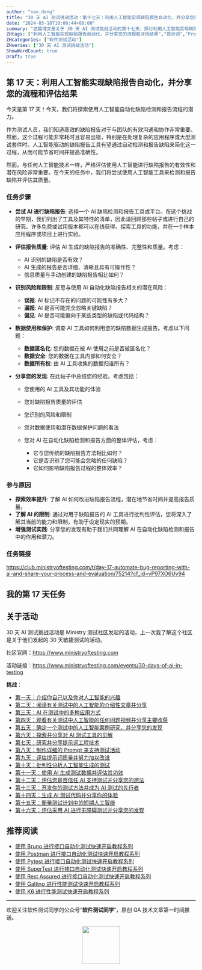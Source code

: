 ```yaml
---
author: "nao.deng"
title: "30 天 AI 测试挑战活动：第十七天：利用人工智能实现缺陷报告自动化，并分享您的流程和评估结果"
date: "2024-03-18T10:06:44+08:00"
summary: "这篇博文是关于 30 天 AI 测试挑战活动的第十七天，探讨利用人工智能实现缺陷报告自动化，并分享个人的流程和评估结果。文章可能涵盖作者使用人工智能技术自动化缺陷报告的过程，包括工具选择、实施方法、自动化流程的优势以及评估结果。通过分享自动化缺陷报告的流程和评估结果，读者将了解作者在实践中的经验和教训，以及人工智能技术在提高缺陷管理效率方面的潜力。这个系列活动有望为测试专业人士提供一个了解和探索利用人工智能实现缺陷报告自动化的机会，并促进行业技术的进步和创新。"
ZHtags: ["利用人工智能实现缺陷报告自动化，并分享您的流程和评估结果","提示词","Prompt","AI"]
ZHcategories: ["软件测试活动"]
ZHseries: ["30 天 AI 测试挑战活动"]
ShowWordCount: true
Draft: true
---
```


## 第 17 天：利用人工智能实现缺陷报告自动化，并分享您的流程和评估结果

今天是第 17 天！今天，我们将探索使用人工智能自动化缺陷检测和报告流程的潜力。

作为测试人员，我们知道高效的缺陷报告对于与团队的有效沟通和协作非常重要。然而，这个过程可能非常耗时且容易出错，特别是在处理复杂的应用程序或大型测试套件时。人工智能驱动的缺陷报告工具有望通过自动检测和报告缺陷来简化这一过程，从而可能节省时间并提高准确性。

然而，与任何人工智能技术一样，严格评估使用人工智能进行缺陷报告的有效性和潜在风险非常重要。在今天的任务中，我们将尝试使用人工智能工具来检测和报告缺陷并评估其质量。

### 任务步骤

- **尝试 AI 进行缺陷报告**: 选择一个 AI 缺陷检测和报告工具或平台。在这个挑战的早期，我们列出了工具及其特性的清单，因此请回顾那些帖子或进行自己的研究。许多免费或试用版本都可以在线获得。探索工具的功能，并在一个样本应用程序或项目上进行实验。

- **评估报告质量**: 评估 AI 生成的缺陷报告的准确性、完整性和质量。考虑：

  - AI 识别的缺陷是否有效？
  - AI 生成的报告是否详细、清晰且具有可操作性？
  - 信息质量与手动创建的缺陷报告相比如何？

- **识别风险和限制**: 反思与使用 AI 自动化缺陷报告相关的潜在风险：

  - **误报**: AI 标记不存在的问题的可能性有多大？
  - **漏报**: AI 是否可能完全忽略关键缺陷？
  - **偏见**: AI 是否可能偏向于某些类型的缺陷或代码结构？

- **数据使用和保护**: 调查 AI 工具如何利用您的缺陷数据生成报告。考虑以下问题：

  - **数据匿名化**: 您的数据在被 AI 使用之前是否被匿名化？
  - **数据安全**: 您的数据在工具内部如何安全？
  - **数据所有权**: 由 AI 工具收集的数据归谁所有？

- **分享您的发现**: 在此帖子中总结您的经验。考虑包括：

  - 您使用的 AI 工具及其功能的体验
  - 您对缺陷报告质量的评估
  - 您识别的风险和限制
  - 您对数据使用和潜在数据保护问题的看法
  - 您对 AI 在自动化缺陷检测和报告方面的整体评估，考虑：

    - 它与您传统的缺陷报告方法相比如何？
    - 它是否识别了您可能会忽略的任何缺陷？
    - 它如何影响缺陷报告过程的整体效率？

### 参与原因

- **探索效率提升**: 了解 AI 如何改进缺陷报告流程，潜在地节省时间并提高报告质量。
- **了解 AI 的限制**: 通过对用于缺陷报告的 AI 工具进行批判性评估，您将深入了解其当前的能力和限制，有助于设定现实的预期。
- **增强测试实践**: 分享您的发现有助于我们共同理解 AI 在自动化缺陷检测和报告中的作用和潜力。

### 任务链接

<https://club.ministryoftesting.com/t/day-17-automate-bug-reporting-with-ai-and-share-your-process-and-evaluation/75214?cf_id=vP97XO6Uv94>

## 我的第 17 天任务

## 关于活动

30 天 AI 测试挑战活动是 Ministry 测试社区发起的活动，上一次我了解这个社区是关于他们发起的 30 天敏捷测试的活动。

社区官网：<https://www.ministryoftesting.com>

活动链接：<https://www.ministryoftesting.com/events/30-days-of-ai-in-testing>

**挑战**：

- [第一天：介绍你自己以及你对人工智能的兴趣](https://naodeng.com.cn/zh/posts/event/30-days-of-ai-in-testing-day-1-introduce-yourself-and-your-interest-in-ai/)
- [第二天：阅读有关测试中的人工智能的介绍性文章并分享](https://naodeng.com.cn/zh/posts/event/30-days-of-ai-in-testing-day-2-read-an-introductory-article-on-ai-in-testing-and-share-it/)
- [第三天：AI 在测试中的多种应用方式](https://naodeng.com.cn/zh/posts/event/30-days-of-ai-in-testing-day-3-list-ways-in-which-ai-is-used-in-testing/)
- [第四天：观看有关测试中人工智能的任何问题视频并分享主要收获](https://naodeng.com.cn/zh/posts/event/30-days-of-ai-in-testing-day-4-watch-the-ama-on-artificial-intelligence-in-testing-and-share-your-key-takeaway/)
- [第五天：确定一个测试中的人工智能案例研究，并分享您的发现](https://naodeng.com.cn/zh/posts/event/30-days-of-ai-in-testing-day-5-identify-a-case-study-on-ai-in-testing-and-share-your-findings/)
- [第六天：探索并分享对 AI 测试工具的见解](https://naodeng.com.cn/zh/posts/event/30-days-of-ai-in-testing-day-6-explore-and-share-insights-on-ai-testing-tools/)
- [第七天：研究并分享提示词工程技术](https://naodeng.com.cn/zh/posts/event/30-days-of-ai-in-testing-day-7-research-and-share-prompt-engineering-techniques/)
- [第八天：制作详细的 Prompt 来支持测试活动](https://naodeng.com.cn/zh/posts/event/30-days-of-ai-in-testing-day-8-craft-a-detailed-prompt-to-support-test-activities/)
- [第九天：评估提示词质量并努力加以改进](https://naodeng.com.cn/zh/posts/event/30-days-of-ai-in-testing-day-9-evaluate-prompt-quality-and-try-to-improve-it/)
- [第十天：批判性分析人工智能生成的测试](https://naodeng.com.cn/zh/posts/event/30-days-of-ai-in-testing-day-10-critically-analyse-ai-generated-tests/)
- [第十一天：使用 AI 生成测试数据并评估其功效](https://naodeng.com.cn/zh/posts/event/30-days-of-ai-in-testing-day-11-generate-test-data-using-ai-and-evaluate-its-efficacy/)
- [第十二天：评估您是否信任 AI 支持测试并分享您的想法](https://naodeng.com.cn/zh/posts/event/30-days-of-ai-in-testing-day-12-evaluate-whether-you-trust-ai-to-support-testing-and-share-your-thoughts/)
- [第十三天：开发你的测试方法并成为 AI 测试的先行者](https://naodeng.com.cn/zh/posts/event/30-days-of-ai-in-testing-day-13-develop-a-testing-approach-and-become-an-ai-in-testing-champion/)
- [第十四天：生成 AI 测试代码并分享你的体验](https://naodeng.com.cn/zh/posts/event/30-days-of-ai-in-testing-day-14-generate-ai-test-code-and-share-your-experience/)
- [第十五天：衡量测试计划中的短期人工智能](https://naodeng.com.cn/zh/posts/event/30-days-of-ai-in-testing-day-15-gauge-your-short-term-ai-in-testing-plans/)
- [第十六天：评估采用 AI 进行无障碍测试并分享您的发现](https://naodeng.com.cn/zh/posts/event/30-days-of-ai-in-testing-day-16-evaluate-adopting-ai-for-accessibility-testing-and-share-your-findings/)

## 推荐阅读

- [使用 Bruno 进行接口自动化测试快速开启教程系列](https://naodeng.com.cn/zh/zhcategories/bruno/)
- [使用 Postman 进行接口自动化测试快速开启教程系列](https://naodeng.tech/zh/zhseries/postman-%E6%8E%A5%E5%8F%A3%E8%87%AA%E5%8A%A8%E5%8C%96%E6%B5%8B%E8%AF%95%E6%95%99%E7%A8%8B/)
- [使用 Pytest 进行接口自动化测试快速开启教程系列](https://naodeng.tech/zh/zhseries/pytest-%E6%8E%A5%E5%8F%A3%E8%87%AA%E5%8A%A8%E5%8C%96%E6%B5%8B%E8%AF%95%E6%95%99%E7%A8%8B/)
- [使用 SuperTest 进行接口自动化测试快速开启教程系列](https://naodeng.tech/zh/zhseries/supertest-%E6%8E%A5%E5%8F%A3%E8%87%AA%E5%8A%A8%E5%8C%96%E6%B5%8B%E8%AF%95%E6%95%99%E7%A8%8B/)
- [使用 Rest Assured 进行接口自动化测试快速开启教程系列](https://naodeng.tech/zh/zhseries/rest-assured-%E6%8E%A5%E5%8F%A3%E8%87%AA%E5%8A%A8%E5%8C%96%E6%B5%8B%E8%AF%95%E6%95%99%E7%A8%8B/)
- [使用 Galting 进行性能测试快速开启教程系列](https://naodeng.tech/zh/zhseries/gatling-%E6%80%A7%E8%83%BD%E6%B5%8B%E8%AF%95%E6%95%99%E7%A8%8B/)
- [使用 K6 进行性能测试快速开启教程系列](https://naodeng.com.cn/zh/zhseries/k6-%E6%80%A7%E8%83%BD%E6%B5%8B%E8%AF%95%E6%95%99%E7%A8%8B/)

---
欢迎关注软件测试同学的公众号“**软件测试同学**”，原创 QA 技术文章第一时间推送。
<!-- markdownlint-disable MD045 -->
<!-- markdownlint-disable MD033 -->
<center>
  <img src="https://cdn.jsdelivr.net/gh/naodeng/blogimg@master/uPic/2023112015'QR Code for 公众号.jpg" style="width: 100px;">
</center>
<!-- markdownlint-disable MD033 -->
<!-- markdownlint-disable MD045 -->